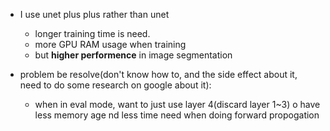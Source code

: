 - I use unet plus plus rather than unet
  - longer training time is need.
  - more GPU RAM usage when training
  - but **higher performence** in image segmentation

- problem be resolve(don't know how to, and the side effect about it, need to do some research on google about it):
  - when in eval mode, want to just use layer 4(discard layer 1~3) o have less memory age nd less time need when doing forward propogation

